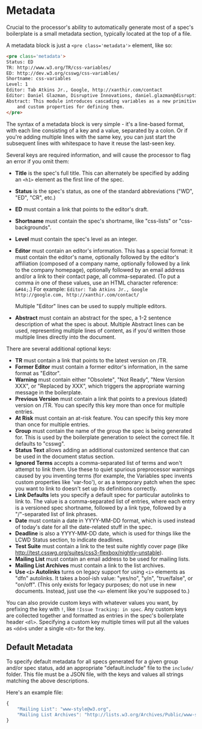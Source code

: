 Metadata
========

Crucial to the processor's ability to automatically generate most of a spec's boilerplate is a small metadata section,
typically located at the top of a file.

A metadata block is just a `<pre class='metadata'>` element, like so:

~~~~html
<pre class='metadata'>
Status: ED
TR: http://www.w3.org/TR/css-variables/
ED: http://dev.w3.org/csswg/css-variables/
Shortname: css-variables
Level: 1
Editor: Tab Atkins Jr., Google, http://xanthir.com/contact
Editor: Daniel Glazman, Disruptive Innovations, daniel.glazman@disruptive-innovations.com
Abstract: This module introduces cascading variables as a new primitive value type that is accepted by all CSS properties,
	and custom properties for defining them.
</pre>
~~~~

The syntax of a metadata block is very simple - it's a line-based format, with each line consisting of a key and a value, separated by a colon.
Or if you're adding multiple lines with the same key, you can just start the subsequent lines with whitespace to have it reuse the last-seen key.

Several keys are required information, and will cause the processor to flag an error if you omit them:

* **Title** is the spec's full title.  This can alternately be specified by adding an `<h1>` element as the first line of the spec.
* **Status** is the spec's status, as one of the standard abbreviations ("WD", "ED", "CR", etc.)
* **ED** must contain a link that points to the editor's draft.
* **Shortname** must contain the spec's shortname, like "css-lists" or "css-backgrounds".
* **Level** must contain the spec's level as an integer.
* **Editor** must contain an editor's information.
	This has a special format:
	it must contain the editor's name,
	optionally followed by the editor's affiliation
	(composed of a company name, optionally followed by a link to the company homepage),
	optionally followed by an email address and/or a link to their contact page,
	all comma-separated.
	(To put a comma *in* one of these values, use an HTML character reference: `&#44;`.)
	For example: `Editor: Tab Atkins Jr., Google http://google.com, http://xanthir.com/contact/`

	Multiple "Editor" lines can be used to supply multiple editors.
* **Abstract** must contain an abstract for the spec, a 1-2 sentence description of what the spec is about.
    Multiple Abstract lines can be used, representing multiple lines of content, as if you'd written those multiple lines directly into the document.

There are several additional optional keys:

* **TR** must contain a link that points to the latest version on /TR.
* **Former Editor** must contain a former editor's information, in the same format as "Editor".
* **Warning** must contain either "Obsolete", "Not Ready", "New Version XXX", or "Replaced by XXX", which triggers the appropriate warning message in the boilerplate.
* **Previous Version** must contain a link that points to a previous (dated) version on /TR.  You can specify this key more than once for multiple entries.
* **At Risk** must contain an at-risk feature.  You can specify this key more than once for multiple entries.
* **Group** must contain the name of the group the spec is being generated for.  This is used by the boilerplate generation to select the correct file.  It defaults to "csswg".
* **Status Text** allows adding an additional customized sentence that can be used in the document status section.
* **Ignored Terms** accepts a comma-separated list of terms and won't attempt to link them.  Use these to quiet spurious preprocessor warnings caused by you inventing terms (for example, the Variables spec invents custom properties like 'var-foo'), or as a temporary patch when the spec you want to link to doesn't set up its definitions correctly.
* **Link Defaults** lets you specify a default spec for particular autolinks to link to.  The value is a comma-separated list of entries, where each entry is a versioned spec shortname, followed by a link type, followed by a "/"-separated list of link phrases.
* **Date** must contain a date in YYYY-MM-DD format, which is used instead of today's date for all the date-related stuff in the spec.
* **Deadline** is also a YYYY-MM-DD date, which is used for things like the LCWD Status section, to indicate deadlines.
* **Test Suite** must contain a link to the test suite nightly cover page (like <http://test.csswg.org/suites/css3-flexbox/nightly-unstable>).
* **Mailing List** must contain an email address to be used for mailing lists.
* **Mailing List Archives** must contain a link to the list archives.
* **Use `<i>` Autolinks** turns on legacy support for using `<i>` elements as "dfn" autolinks.  It takes a bool-ish value: "yes/no", "y/n", "true/false", or "on/off".  (This only exists for legacy purposes; do not use in new documents. Instead, just use the `<a>` element like you're supposed to.)

You can also provide custom keys with whatever values you want,
by prefixing the key with `!`,
like `!Issue Tracking: in spec`.
Any custom keys are collected together and formatted as entries in the spec's boilerplate header `<dl>`.
Specifying a custom key multiple times will put all the values as `<dd>`s under a single `<dt>` for the key.

Default Metadata
----------------

To specify default metadata for all specs generated for a given group and/or spec status,
add an appropriate "default.include" file to the `include/` folder.
This file must be a JSON file,
with the keys and values all strings matching the above descriptions.

Here's an example file:

~~~~js
{
	"Mailing List": "www-style@w3.org",
	"Mailing List Archives": "http://lists.w3.org/Archives/Public/www-style/"
}
~~~~

